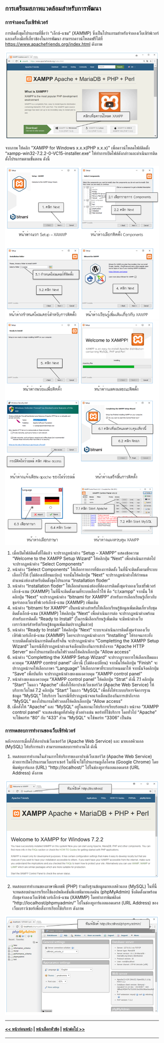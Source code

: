 ## การเตรียมสภาพแวดล้อมสำหรับการพัฒนา
### การจำลองเว็บเซิร์ฟเวอร์
การติดตั้งชุดโปรแกรมที่ชื่อว่า “เอ็กซ์-แซม”  (XAMMP) ซึ่งเป็นโปรแกรมสำหรับจำลองเว็บเซิร์ฟเวอร์และเครื่องมือที่เกี่ยวข้องในการพัฒนา สามารถดาวน์โหลดฟรีได้ที่ https://www.apachefriends.org/index.html ดังภาพ

<img src=img/0108.png>

จากภาพ ให้คลิก "XAMPP for Windows x.x.x(PHP x.x.x)" เพื่อดาวน์โหลดไฟล์ติดตั้ง “xampp-win32-7.2.2-0-VC15-installer.exe” 
ให้ทำการเปิดไฟล์ดังกล่าวและดำเนินการติดตั้งโปรแกรมตามขั้นตอน ดังนี้

<img src=img/0109.png>
<img src=img/0109-1.png>

1. เมื่อเปิดไฟล์ติดตั้งที่ได้แล้ว จะปรากฏหน้าต่าง “Setup – XAMPP” แสดงข้อความ “Welcome to the XAMPP Setup Wizard” ให้คลิกปุ่ม “Next” เพื่อดำเนินการต่อไปจะปรากฏหน้าต่าง “Select Components”
2. หน้าต่าง “Select Components” ให้เลือกรายการที่ต้องการติดตั้ง ในที่นี้จะติดตั้งตามที่ระบบเลือกไว้ให้ (ไม่ต้องเปลี่ยนแปลง) จากนั้นให้คลิกปุ่ม “Next” จะปรากฏหน้าต่างให้กำหนดตำแหน่งห้องสำหรับติดตั้งชุดโปรแกรม “Installation floder”
3. หน้าต่าง “Installation floder” ให้เลือกตำแหน่งห้องที่ต้องการติดตั้งชุดจำลองเว็บเซริ์ฟเวอร์เอ็กซ์-แซม (XAMMP) ในที่นี้จะติดตั้งตามที่ระบบเลือกไว้ให้ คือ “c:\xampp” จากนั้น ให้คลิกปุ่ม “Next” จะปรากฏหน้าต่าง “bitnami for XAMPP” สำหรับการเลือกเรียนรู้เกี่ยวกับชุดจำลองเว็บเซริ์ฟเวอร์เอ็กซ์-แซม (XAMMP) เพิ่มเติม
4. หน้าต่าง “bitnami for XAMPP” เป็นหน้าต่างสำหรับให้เลือกเรียนรู้ข้อมูลเพิ่มเติมเกี่ยวกับชุดติดตั้งเอ็กซ์-แซม (XAMMP) ให้คลิกปุ่ม “Next” เพื่อดำเนินการต่อ จะปรากฏหน้าต่างพร้อมสำหรับการติดตั้ง “Ready to Install” (ในกรณีเลือกเรียนรู้เพิ่มเติม จะมีหน้าต่างเว็บเบราว์เซอร์สำหรับเรียนรู้ข้อมูลเพิ่มเติมปรากฏขึ้นด้วย)
5. หน้าต่าง “Ready to Install” ให้คลิกปุ่ม “Next” ระบบจะดำเนินการติดตั้งชุดจำลองเว็บเซิร์ฟเวอร์เอ็กซ์-แซม (XAMMP) โดยจะปรากฏหน้าต่างการ “Installing” ให้รอจนกระทั่งระบบติดตั้งดำเนินการติดตั้งเสร็จสิ้น จะปรากฏหน้าต่าง “Completting the XAMPP Setup Wizard” ในกรณีที่ปรากฏหน้าต่างแจ้งเตือนป้องกันการเข้าถึงจาก “Apache HTTP Server” ของโปรแกรมป้องกันไฟร์วอลล์ให้คลิกเลือกปุ่ม “Allow access”
6.  หน้าต่าง “Completting the XAMPP Setup Wizard” จะปรากฏรายการให้เลือกเปิดแผงควบคุม “XAMPP control panel” เดี๋ยวนี้ (ไม่ต้องเปลี่ยน) จากนั้นให้คลิกปุ่ม “Finish” จะปรากฏหน้าจอให้เลือกภาษา “Language” ให้เลือกภาษาที่ระบบกำหนดมาให้ จากนั้นจึงคลิกปุ่ม “Save” เพื่อบันทึก จะปรากฏหน้าต่างของแผงควบคุม “XAMPP control panel”
7.  หน้าต่างของแผงควบคุม “XAMPP control panel” ให้คลิกปุ่ม “Strat” ดังนี้
	7.1  คลิกปุ่ม “Start” ในแถว “Apache” เพื่อสั่งให้อาปาเช่เว็บเซอร์วิส (Apache Web Service) ให้บริการเว็บไซต์
	7.2  คลิกปุ่ม “Start” ในแถว “MySQL” เพื่อสั่งให้ระบบบริหารจัดการฐานข้อมูล “MySQL” ให้บริการ ในกรณีที่ปรากฏหน้าจอแจ้งเตือนป้องกันการเข้าถึงจาก “MySQL” ของโปรแกรมไฟร์วอลล์ให้คลิกเลือกปุ่ม “Allow access”
8.  เมื่อสั่งให้ “Apache” และ “MySQL” อยู่ในสถานะให้บริการเรียบร้อยแล้ว หน้าจอ “XAMPP control panel” จะแสดงข้อมูลที่สำคัญ ตัวอย่างเช่น พอร์ทที่ใช้บริการ โดยทั่วไป “Apache” จะใช้พอร์ท “80” กับ “433” ส่วน “MySQL” จะใช้พอร์ท “3306” เป็นต้น

### การทดสอบการทำงานของเว็บเซิร์ฟเวอร์
หลังจากการเมื่อสั่งให้อาปาเช่เว็บเซอร์วิส (Apache Web Service) และ มายเอสคิวแอล (MySQL) ให้บริการแล้ว สามารถทดสอบการทำงานได้ ดังนี้
1. ทดสอบการทำงานในส่วนการให้บริการของอาปาเช่เว็บเซอร์วิส (Apache Web Service) ด้วยการเปิดโปรแกรมเว็บเบราเซอร์ ในที่นี้จะใช้โปรแกรมกูเกิ้ลโครม (Google Chrome) โดยพิมพ์ยูอาร์แอล (URL) “http://localhost/” ไปในช่องยูอาร์แอลแอดเดรส (URL Address) ดังภาพ

<img src=img/0110.png>

2. ทดสอบการทำงานของภาษาพีเอชพี (PHP) ร่วมกับฐานข้อมูลมายเอสคิวแอล (MySQL) ในที่นี้จะทดสอบผ่านการเรียกใช้แอปพลิเคชันพีเอชพีมายแอดมิน (phpMyAdmin) ซึ่งติดตั้งมาพร้อมกับชุดจำลองเว็บเซิร์ฟเวอร์เอ็กซ์-แซม (XAMMP) โดยทำการพิมพ์ลิงค์ “http://localhost/phpmyadmin/” ไปในช่องยูอาร์แอลแอดเดรส (URL Address) ของเว็บเบราว์เซอร์เพื่อสั่งการเรียกใช้บริการ ดังภาพ

<img src=img/0111.png>

---
#### [<< หน้าก่อนหน้า](0105.md) | [หน้าเลือกหัวข้อ](README.md) | [หน้าต่อไป >>](0107.md)
---
